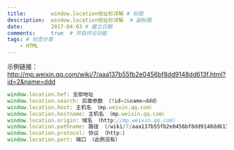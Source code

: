 ```yaml
---
title:        window.location地址栏详解 # 标题
description:  window.location地址栏详解  # 副标题
date:         2017-04-03 # 建立日期
comments:     true  # 开启评论功能
tags: # 标签分类
    - HTML
---
```



示例链接：http://mp.weixin.qq.com/wiki/7/aaa137b55fb2e0456bf8dd9148dd613f.html?id=2&name=ddd

```js
window.location.hef: 全部地址
window.location.search: 后面参数 （?id=2&name=ddd）
window.location.host: 主机名 （mp.weixin.qq.com）
window.location.hostname: 主机名 （mp.weixin.qq.com）
window.location.origin: 域名 （http://mp.weixin.qq.com）
window.location.pathname: 路径 （/wiki/7/aaa137b55fb2e0456bf8dd9148dd613f.html）
window.location.protocol: 协议 （http:）
window.location.port: 端口 （此例没有）
```
